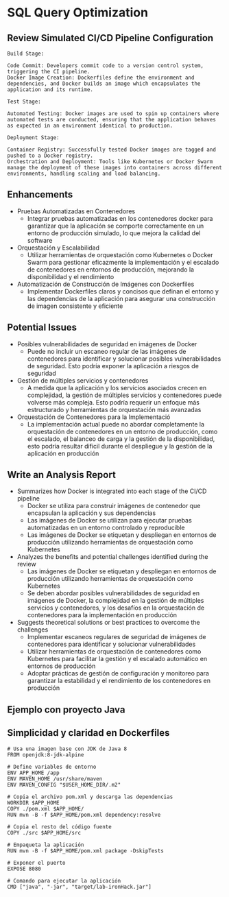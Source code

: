 # SQL Query Optimization

## Review Simulated CI/CD Pipeline Configuration
```
Build Stage:

Code Commit: Developers commit code to a version control system, triggering the CI pipeline.
Docker Image Creation: Dockerfiles define the environment and dependencies, and Docker builds an image which encapsulates the application and its runtime.

Test Stage:

Automated Testing: Docker images are used to spin up containers where automated tests are conducted, ensuring that the application behaves as expected in an environment identical to production.

Deployment Stage:

Container Registry: Successfully tested Docker images are tagged and pushed to a Docker registry.
Orchestration and Deployment: Tools like Kubernetes or Docker Swarm manage the deployment of these images into containers across different environments, handling scaling and load balancing.

```

## Enhancements

* Pruebas Automatizadas en Contenedores
    * Integrar pruebas automatizadas en los contenedores docker para garantizar que la aplicación se comporte correctamente en un entorno de producción simulado, lo que mejora la calidad del software
* Orquestación y Escalabilidad
  * Utilizar herramientas de orquestación como Kubernetes o Docker Swarm para gestionar eficazmente la implementación y el escalado de contenedores en entornos de producción, mejorando la disponibilidad y el rendimiento
* Automatización de Construcción de Imágenes con Dockerfiles
    * Implementar Dockerfiles claros y concisos que definan el entorno y las dependencias de la aplicación para asegurar una construcción de imagen consistente y eficiente
## Potential Issues

* Posibles vulnerabilidades de seguridad en imágenes de Docker
  * Puede no incluir un escaneo regular de las imágenes de contenedores para identificar y solucionar posibles vulnerabilidades de seguridad. Esto podría exponer la aplicación a riesgos de seguridad
* Gestión de múltiples servicios y contenedores
  * A medida que la aplicación y los servicios asociados crecen en complejidad, la gestión de múltiples servicios y contenedores puede volverse más compleja. Esto podría requerir un enfoque más estructurado y herramientas de orquestación más avanzadas
* Orquestación de Contenedores para la Implementació
  * La implementación actual puede no abordar completamente la orquestación de contenedores en un entorno de producción, como el escalado, el balanceo de carga y la gestión de la disponibilidad, esto podría resultar dificil durante el despliegue y la gestión de la aplicación en producción

## Write an Analysis Report

* Summarizes how Docker is integrated into each stage of the CI/CD pipeline
    * Docker se utiliza para construir imágenes de contenedor que encapsulan la aplicación y sus dependencias
    * Las imágenes de Docker se utilizan para ejecutar pruebas automatizadas en un entorno controlado y reproducible
    * Las imágenes de Docker se etiquetan y despliegan en entornos de producción utilizando herramientas de orquestación como Kubernetes
* Analyzes the benefits and potential challenges identified during the review
    * Las imágenes de Docker se etiquetan y despliegan en entornos de producción utilizando herramientas de orquestación como Kubernetes
    * Se deben abordar posibles vulnerabilidades de seguridad en imágenes de Docker, la complejidad en la gestión de múltiples servicios y contenedores, y los desafíos en la orquestación de contenedores para la implementación en producción
* Suggests theoretical solutions or best practices to overcome the challenges
    * Implementar escaneos regulares de seguridad de imágenes de contenedores para identificar y solucionar vulnerabilidades
    * Utilizar herramientas de orquestación de contenedores como Kubernetes para facilitar la gestión y el escalado automático en entornos de producción
    * Adoptar prácticas de gestión de configuración y monitoreo para garantizar la estabilidad y el rendimiento de los contenedores en producción

## Ejemplo con proyecto Java

## Simplicidad y claridad en Dockerfiles
```
# Usa una imagen base con JDK de Java 8
FROM openjdk:8-jdk-alpine

# Define variables de entorno
ENV APP_HOME /app
ENV MAVEN_HOME /usr/share/maven
ENV MAVEN_CONFIG "$USER_HOME_DIR/.m2"

# Copia el archivo pom.xml y descarga las dependencias
WORKDIR $APP_HOME
COPY ./pom.xml $APP_HOME/
RUN mvn -B -f $APP_HOME/pom.xml dependency:resolve

# Copia el resto del código fuente
COPY ./src $APP_HOME/src

# Empaqueta la aplicación
RUN mvn -B -f $APP_HOME/pom.xml package -DskipTests

# Exponer el puerto
EXPOSE 8080

# Comando para ejecutar la aplicación
CMD ["java", "-jar", "target/lab-ironHack.jar"]

```
